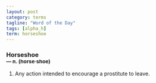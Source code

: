 ```yaml
---
layout: post
category: terms
tagline: "Word of the Day"
tags: [alpha_h]
term: horseshoe
---
```


<h3>Horseshoe<br/> <small>&mdash; n. (horse<span>&middot;</span>shoe)</small></h3>
<p><ol>
<li>Any action intended to encourage a prostitute to leave.</li>
</ol></p>
